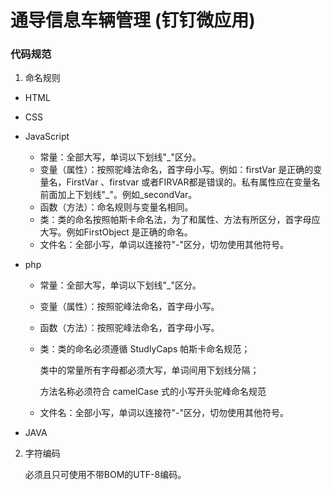 # 通导信息车辆管理  (钉钉微应用)

### 代码规范
1. 命名规则
 * HTML
 * CSS
 * JavaScript

    * 常量：全部大写，单词以下划线"_"区分。
    * 变量（属性）：按照驼峰法命名，首字母小写。例如：firstVar 是正确的变量名，FirstVar 、firstvar 或者FIRVAR都是错误的。私有属性应在变量名前面加上下划线"_"。例如_secondVar。
    * 函数（方法）：命名规则与变量名相同。
    * 类：类的命名按照帕斯卡命名法，为了和属性、方法有所区分，首字母应大写。例如FirstObject 是正确的命名。
    * 文件名：全部小写，单词以连接符"-"区分，切勿使用其他符号。
 * php

    * 常量：全部大写，单词以下划线"_"区分。
    * 变量（属性）：按照驼峰法命名，首字母小写。
    * 函数（方法）：按照驼峰法命名，首字母小写。
    * 类：类的命名必须遵循 StudlyCaps 帕斯卡命名规范；

        类中的常量所有字母都必须大写，单词间用下划线分隔；

        方法名称必须符合 camelCase 式的小写开头驼峰命名规范
    * 文件名：全部小写，单词以连接符"-"区分，切勿使用其他符号。

  * JAVA

2. 字符编码

    必须且只可使用不带BOM的UTF-8编码。
